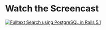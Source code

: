 # Watch the Screencast
[![Fulltext Search using PostgreSQL in Rails 5.1](https://images.rubyplus.com/rubyplus-screencast.png)](https://rubyplus.com/episodes/511-Fulltext-Search-using-PostgreSQL-in-Rails-5-1)
